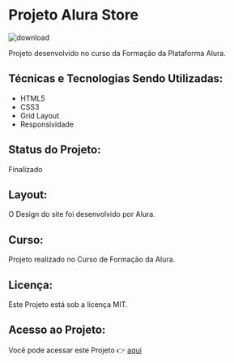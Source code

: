 # Projeto Alura Store

![download](https://github.com/paulateshima/alura-store/assets/170154538/7eb86e92-cd19-4d16-9506-722e64dcc5e9)

Projeto desenvolvido no curso da Formação da Plataforma Alura.

## Técnicas e Tecnologias Sendo Utilizadas:

* HTML5
* CSS3
* Grid Layout
* Responsividade

## Status do Projeto:

Finalizado

## Layout:

O Design do site foi desenvolvido por Alura.

## Curso:

Projeto realizado no Curso de Formação da Alura.

## Licença:

Este Projeto está sob a licença MIT.

## Acesso ao Projeto:

Você pode acessar este Projeto 👉 [aqui](https://alura-store-gamma.vercel.app/#)
